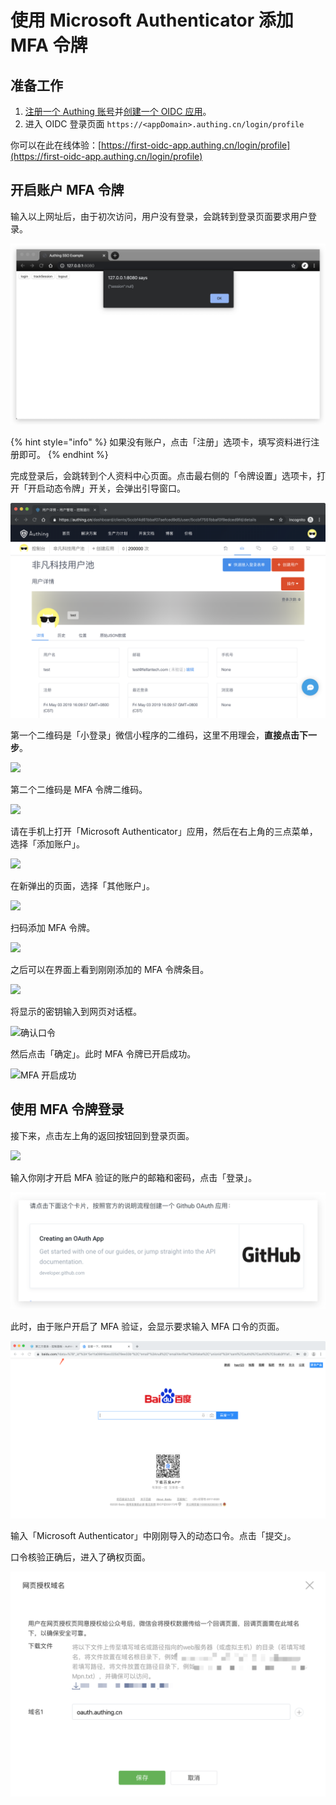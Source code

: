 # 使用 Microsoft Authenticator 添加 MFA 令牌

## 准备工作

1. [注册一个 Authing 账号](https://authing.cn/login)并[创建一个 OIDC 应用](https://docs.authing.cn/authing/advanced/oidc/create-oidc)。
2. 进入 OIDC 登录页面 `https://<appDomain>.authing.cn/login/profile`

你可以在此在线体验：[https://first-oidc-app.authing.cn/login/profile](https://first-oidc-app.authing.cn/login/profile)

## 开启账户 MFA 令牌 <a id="turn-on-mfa"></a>

输入以上网址后，由于初次访问，用户没有登录，会跳转到登录页面要求用户登录。

![&#x767B;&#x5F55;&#x4E2A;&#x4EBA;&#x4E2D;&#x5FC3;](../../.gitbook/assets/image%20%28105%29.png)

{% hint style="info" %}
如果没有账户，点击「注册」选项卡，填写资料进行注册即可。
{% endhint %}

完成登录后，会跳转到个人资料中心页面。点击最右侧的「令牌设置」选项卡，打开「开启动态令牌」开关，会弹出引导窗口。

![&#x8FDB;&#x5165;&#x4EE4;&#x724C;&#x8BBE;&#x7F6E;&#x9009;&#x9879;&#x5361;](../../.gitbook/assets/image%20%28408%29.png)

第一个二维码是「小登录」微信小程序的二维码，这里不用理会，**直接点击下一步**。

![](https://cdn.authing.cn/docs/20200401112446.png)

第二个二维码是 MFA 令牌二维码。

![](https://cdn.authing.cn/docs/20200401112537.png)

请在手机上打开「Microsoft Authenticator」应用，然后在右上角的三点菜单，选择「添加账户」。

![](https://cdn.authing.cn/docs/20200401113547.png)

在新弹出的页面，选择「其他账户」。

![](https://cdn.authing.cn/docs/20200401114204.png)

扫码添加 MFA 令牌。

![](https://cdn.authing.cn/docs/Lark20200401-114407.jpeg)

之后可以在界面上看到刚刚添加的 MFA 令牌条目。

![](https://cdn.authing.cn/docs/20200401115040.png)

将显示的密钥输入到网页对话框。

![&#x786E;&#x8BA4;&#x53E3;&#x4EE4;](https://cdn.authing.cn/docs/20200401115155.png)

然后点击「确定」。此时 MFA 令牌已开启成功。

![MFA &#x5F00;&#x542F;&#x6210;&#x529F;](https://cdn.authing.cn/docs/20200401115317.png)

## 使用 MFA 令牌登录 <a id="login-with-mfa"></a>

接下来，点击左上角的返回按钮回到登录页面。

![](https://cdn.authing.cn/docs/20200401115816.png)

输入你刚才开启 MFA 验证的账户的邮箱和密码，点击「登录」。

![&#x4F7F;&#x7528;&#x5F00;&#x542F;&#x8FC7; MFA &#x7684;&#x7528;&#x6237;&#x767B;&#x5F55;](../../.gitbook/assets/image%20%28517%29.png)

此时，由于账户开启了 MFA 验证，会显示要求输入 MFA 口令的页面。

![](../../.gitbook/assets/image%20%28507%29.png)

输入「Microsoft Authenticator」中刚刚导入的动态口令。点击「提交」。

口令核验正确后，进入了确权页面。

![](../../.gitbook/assets/image%20%28357%29.png)

### 





